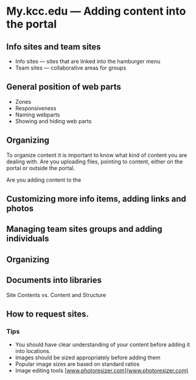 # My.kcc.edu — Adding content into the portal

## Info sites and team sites
-   Info sites — sites that are linked into the hamburger menu
-   Team sites — collaborative areas for groups

## General position of web parts
-   Zones
-   Responsiveness
-   Naming webparts
-   Showing and hiding web parts

## Organizing
To organize content it is important to know what kind of content you are dealing with. Are you uploading files, pointing to content, either on the portal or outside the portal.

Are you adding content to the 

## Customizing more info items, adding links and photos

## Managing team sites groups and adding individuals

## Organizing

## Documents into libraries
Site Contents vs. Content and Structure

## How to request sites.

### Tips
-   You should have clear understanding of your content before adding it into locations.
-   Images should be sized appropriately before adding them
-   Popular image sizes are based on standard ratios
-   Image editing tools [www.photoresizer.com](www.photoresizer.com)

